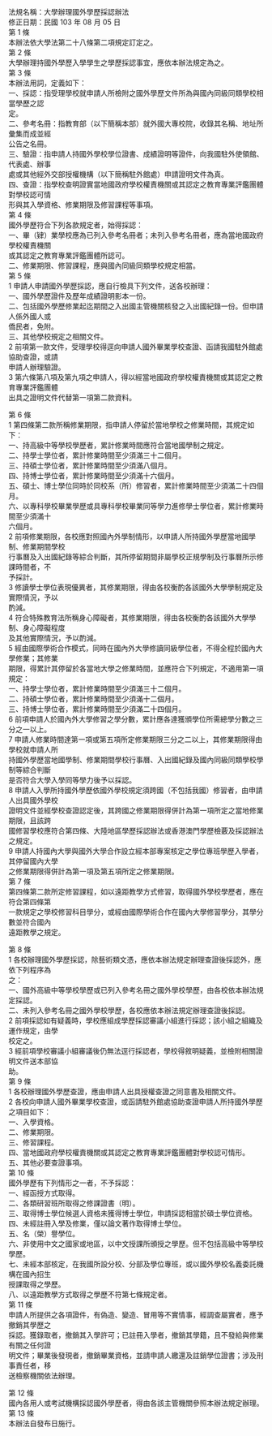 法規名稱：大學辦理國外學歷採認辦法  
修正日期：民國 103 年 08 月 05 日  
第 1 條  
本辦法依大學法第二十八條第二項規定訂定之。  
第 2 條  
大學辦理持國外學歷入學學生之學歷採認事宜，應依本辦法規定為之。  
第 3 條  
本辦法用詞，定義如下：  
一、採認：指受理學校就申請人所檢附之國外學歷文件所為與國內同級同類學校相當學歷之認  
定。  
二、參考名冊：指教育部（以下簡稱本部）就外國大專校院，收錄其名稱、地址所彙集而成並經  
公告之名冊。  
三、驗證：指申請人持國外學校學位證書、成績證明等證件，向我國駐外使領館、代表處、辦事  
處或其他經外交部授權機構（以下簡稱駐外館處）申請證明文件為真。  
四、查證：指學校查明證實當地國政府學校權責機關或其認定之教育專業評鑑團體對學校認可情  
形與其入學資格、修業期限及修習課程等事項。  
第 4 條  
國外學歷符合下列各款規定者，始得採認：  
一、畢（肄）業學校應為已列入參考名冊者；未列入參考名冊者，應為當地國政府學校權責機關  
或其認定之教育專業評鑑團體所認可。  
二、修業期限、修習課程，應與國內同級同類學校規定相當。  
第 5 條  
1 申請人申請國外學歷採認，應自行檢具下列文件，送各校辦理：  
一、國外學歷證件及歷年成績證明影本一份。  
二、包括國外學歷修業起迄期間之入出國主管機關核發之入出國紀錄一份。但申請人係外國人或  
僑民者，免附。  
三、其他學校規定之相關文件。  
2 前項第一款文件，受理學校得逕向申請人國外畢業學校查證、函請我國駐外館處協助查證，或請  
申請人辦理驗證。  
3 第六條第八項及第九項之申請人，得以經當地國政府學校權責機關或其認定之教育專業評鑑團體  
出具之證明文件代替第一項第二款資料。  


第 6 條  
1 第四條第二款所稱修業期限，指申請人停留於當地學校之修業時間，其規定如下：  
一、持高級中等學校學歷者，累計修業時間應符合當地國學制之規定。  
二、持學士學位者，累計修業時間至少須滿三十二個月。  
三、持碩士學位者，累計修業時間至少須滿八個月。  
四、持博士學位者，累計修業時間至少須滿十六個月。  
五、碩士、博士學位同時於同校系（所）修習者，累計修業時間至少須滿二十四個月。  
六、以專科學校畢業學歷或具專科學校畢業同等學力進修學士學位者，累計修業時間至少須滿十  
六個月。  
2 前項修業期限，各校應對照國內外學制情形，以申請人所持國外學歷當地國學制、修業期間學校  
行事曆及入出國紀錄等綜合判斷，其所停留期間非屬學校正規學制及行事曆所示修課時間者，不  
予採計。  
3 修讀學士學位表現優異者，其修業期限，得由各校衡酌各該國外大學學制規定及實際情況，予以  
酌減。  
4 符合特殊教育法所稱身心障礙者，其修業期限，得由各校衡酌各該國外大學學制、身心障礙程度  
及其他實際情況，予以酌減。  
5 經由國際學術合作模式，同時在國內外大學修讀同級學位者，不得全程於國內大學修業；其修業  
期限，得累計其停留於各當地大學之修業時間，並應符合下列規定，不適用第一項規定：  
一、持學士學位者，累計修業時間至少須滿三十二個月。  
二、持碩士學位者，累計修業時間至少須滿十二個月。  
三、持博士學位者，累計修業時間至少須滿二十四個月。  
6 前項申請人於國內外大學修習之學分數，累計應各達獲頒學位所需總學分數之三分之一以上。  
7 申請人修業時間達第一項或第五項所定修業期限三分之二以上，其修業期限得由學校就申請人所  
持國外學歷當地國學制、修業期間學校行事曆、入出國紀錄及國內同級同類學校學制等綜合判斷  
是否符合大學入學同等學力後予以採認。  
8 申請人入學所持國外學歷依國外學校規定須跨國（不包括我國）修習者，由申請人出具國外學校  
證明文件並經學校查證認定後，其跨國之修業期限得併計為第一項所定之當地修業期限，且該跨  
國修習學校應符合第四條、大陸地區學歷採認辦法或香港澳門學歷檢覈及採認辦法之規定。  
9 申請人持國內大學與國外大學合作設立經本部專案核定之學位專班學歷入學者，其停留國內大學  
之修業期限得併計為第一項及第五項所定之修業期限。  
第 7 條  
第四條第二款所定修習課程，如以遠距教學方式修習，取得國外學校學歷者，應在符合第四條第  
一款規定之學校修習科目學分，或經由國際學術合作在國內大學修習學分，其學分數並符合國內  
遠距教學之規定。  


第 8 條  
1 各校辦理國外學歷採認，除藝術類文憑，應依本辦法規定辦理查證後採認外，應依下列程序為  
之：  
一、國外高級中等學校學歷或已列入參考名冊之國外學校學歷，由各校依本辦法規定採認。  
二、未列入參考名冊之國外學校學歷，各校應依本辦法規定辦理查證後採認。  
2 前項採認如有疑義時，學校應組成學歷採認審議小組進行採認；該小組之組織及運作規定，由學  
校定之。  
3 經前項學校審議小組審議後仍無法逕行採認者，學校得敘明疑義，並檢附相關證明文件送本部協  
助。  
第 9 條  
1 各校辦理國外學歷查證，應由申請人出具授權查證之同意書及相關文件。  
2 各校向申請人國外畢業學校查證，或函請駐外館處協助查證申請人所持國外學歷之項目如下：  
一、入學資格。  
二、修業期限。  
三、修習課程。  
四、當地國政府學校權責機關或其認定之教育專業評鑑團體對學校認可情形。  
五、其他必要查證事項。  
第 10 條  
國外學歷有下列情形之一者，不予採認：  
一、經函授方式取得。  
二、各類研習班所取得之修課證書（明）。  
三、取得博士學位候選人資格未獲得博士學位，申請採認相當於碩士學位資格。  
四、未經註冊入學及修業，僅以論文著作取得博士學位。  
五、名（榮）譽學位。  
六、非使用中文之國家或地區，以中文授課所頒授之學歷。但不包括高級中等學校學歷。  
七、未經本部核定，在我國所設分校、分部及學位專班，或以國外學校名義委託機構在國內招生  
授課取得之學歷。  
八、以遠距教學方式取得之學歷不符第七條規定者。  
第 11 條  
申請人所提供之各項證件，有偽造、變造、冒用等不實情事，經調查屬實者，應予撤銷其學歷之  
採認。獲錄取者，撤銷其入學許可；已註冊入學者，撤銷其學籍，且不發給與修業有關之任何證  
明文件；畢業後發現者，撤銷畢業資格，並請申請人繳還及註銷學位證書；涉及刑事責任者，移  
送檢察機關依法辦理。  


第 12 條  
國內各用人或考試機構採認國外學歷者，得由各該主管機關參照本辦法規定辦理。  
第 13 條  
本辦法自發布日施行。  


